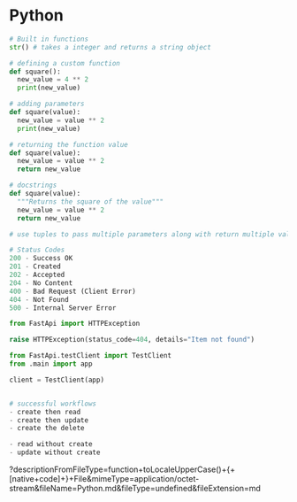 # Python

```python
# Built in functions
str() # takes a integer and returns a string object

# defining a custom function
def square():
  new_value = 4 ** 2
  print(new_value)

# adding parameters
def square(value):
  new_value = value ** 2
  print(new_value)

# returning the function value
def square(value):
  new_value = value ** 2
  return new_value

# docstrings
def square(value):
  """Returns the square of the value"""
  new_value = value ** 2
  return new_value

# use tuples to pass multiple parameters along with return multiple values
```

```python
# Status Codes
200 - Success OK
201 - Created
202 - Accepted
204 - No Content
400 - Bad Request (Client Error)
404 - Not Found
500 - Internal Server Error

from FastApi import HTTPException

raise HTTPException(status_code=404, details="Item not found")

from FastApi.testClient import TestClient
from .main import app

client = TestClient(app)


# successful workflows
- create then read
- create then update
- create the delete

- read without create
- update without create
```

?descriptionFromFileType=function+toLocaleUpperCase()+{+[native+code]+}+File&mimeType=application/octet-stream&fileName=Python.md&fileType=undefined&fileExtension=md